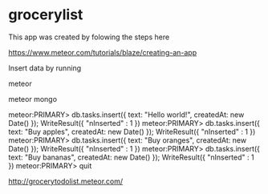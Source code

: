 # grocerylist

This app was created by folowing the steps here

https://www.meteor.com/tutorials/blaze/creating-an-app


Insert data by running

meteor

meteor mongo

meteor:PRIMARY> db.tasks.insert({ text: "Hello world!", createdAt: new Date() });
WriteResult({ "nInserted" : 1 })
meteor:PRIMARY> db.tasks.insert({ text: "Buy apples", createdAt: new Date() });
WriteResult({ "nInserted" : 1 })
meteor:PRIMARY> db.tasks.insert({ text: "Buy oranges", createdAt: new Date() });
WriteResult({ "nInserted" : 1 })
meteor:PRIMARY> db.tasks.insert({ text: "Buy bananas", createdAt: new Date() });
WriteResult({ "nInserted" : 1 })
meteor:PRIMARY> quit

http://grocerytodolist.meteor.com/
